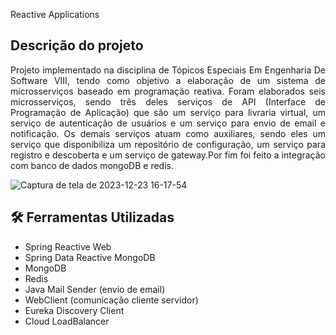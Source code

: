 Reactive Applications
## Descrição do projeto 
<p align="justify">
Projeto implementado na disciplina de Tópicos Especiais Em Engenharia De Software VIII, tendo como objetivo a elaboração de um sistema de microsserviços
baseado em programação reativa. Foram elaborados seis microsserviços, sendo três deles serviços de API (Interface de Programação de Aplicação) que são um serviço para livraria virtual, um serviço de autenticação de usuários e um serviço para envio de email e notificação. Os demais serviços atuam como auxiliares, sendo eles um serviço que disponibiliza um repositório de configuração, um serviço para registro e descoberta e um serviço de gateway.Por fim foi feito a integração com banco de dados mongoDB e redis.
  
![Captura de tela de 2023-12-23 16-17-54](https://github.com/Michelletxr/reactive-applications/assets/83671703/d468a849-c6ed-4705-bbc6-6433f5dc1a94)
</p>

## 🛠️ Ferramentas Utilizadas
- Spring Reactive Web
- Spring Data Reactive MongoDB
- MongoDB
- Redis
- Java Mail Sender (envio de email)
- WebClient  (comunicação cliente servidor)
- Eureka Discovery Client
- Cloud LoadBalancer




